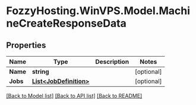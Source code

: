 # FozzyHosting.WinVPS.Model.MachineCreateResponseData
## Properties

Name | Type | Description | Notes
------------ | ------------- | ------------- | -------------
**Name** | **string** |  | [optional] 
**Jobs** | [**List&lt;JobDefinition&gt;**](JobDefinition.md) |  | [optional] 

[[Back to Model list]](../README.md#documentation-for-models) [[Back to API list]](../README.md#documentation-for-api-endpoints) [[Back to README]](../README.md)

